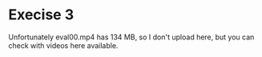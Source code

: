 # Execise 3

Unfortunately eval00.mp4 has 134 MB, so I don't upload here, but you can check with videos here available.

